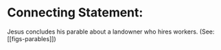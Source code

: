 # Connecting Statement:

Jesus concludes his parable about a landowner who hires workers. (See: [[figs-parables]])